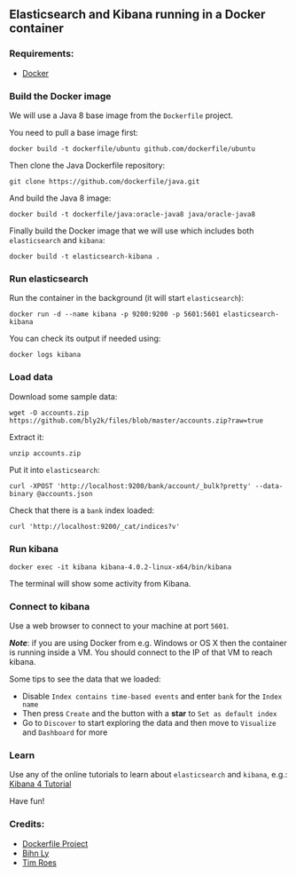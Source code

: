 ## Elasticsearch and Kibana running in a Docker container

### Requirements:

* [Docker](https://www.docker.com)

### Build the Docker image

We will use a Java 8 base image from the `Dockerfile` project.

You need to pull a base image first:

```
docker build -t dockerfile/ubuntu github.com/dockerfile/ubuntu
```

Then clone the Java Dockerfile repository:

```
git clone https://github.com/dockerfile/java.git
````

And build the Java 8 image:

```
docker build -t dockerfile/java:oracle-java8 java/oracle-java8
```

Finally build the Docker image that we will use which includes both `elasticsearch` and `kibana`:

```
docker build -t elasticsearch-kibana .
````

### Run elasticsearch

Run the container in the background (it will start `elasticsearch`):

```
docker run -d --name kibana -p 9200:9200 -p 5601:5601 elasticsearch-kibana
```

You can check its output if needed using:

```
docker logs kibana
```

### Load data


Download some sample data:

```
wget -O accounts.zip https://github.com/bly2k/files/blob/master/accounts.zip?raw=true
```

Extract it:
```
unzip accounts.zip
```

Put it into `elasticsearch`:

```
curl -XPOST 'http://localhost:9200/bank/account/_bulk?pretty' --data-binary @accounts.json
```

Check that there is a `bank` index loaded:

```
curl 'http://localhost:9200/_cat/indices?v'
```

### Run kibana

```
docker exec -it kibana kibana-4.0.2-linux-x64/bin/kibana
```

The terminal will show some activity from Kibana.

### Connect to kibana

Use a web browser to connect to your machine at port `5601`.

***Note***: if you are using Docker from e.g. Windows or OS X then the container is running inside a VM. You should connect to the IP of that VM to reach kibana.

Some tips to see the data that we loaded:

* Disable `Index contains time-based events` and enter `bank` for the `Index name`
* Then press `Create` and the button with a **star** to `Set as default index`
* Go to `Discover` to start exploring the data and then move to `Visualize` and `Dashboard` for more

### Learn

Use any of the online tutorials to learn about `elasticsearch` and `kibana`, e.g.: [Kibana 4 Tutorial](https://www.timroes.de/2015/02/07/kibana-4-tutorial-part-1-introduction/)

Have fun!

### Credits:

* [Dockerfile Project](https://github.com/dockerfile)
* [Bihn Ly](https://github.com/bly2k)
* [Tim Roes](https://www.timroes.de)
